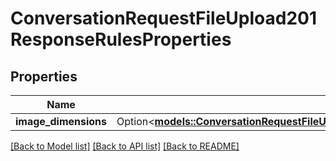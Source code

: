 # ConversationRequestFileUpload201ResponseRulesProperties

## Properties

Name | Type | Description | Notes
------------ | ------------- | ------------- | -------------
**image_dimensions** | Option<[**models::ConversationRequestFileUpload201ResponseRulesPropertiesImageDimensions**](conversation_request_file_upload_201_response_rules_properties_imageDimensions.md)> |  | [optional]

[[Back to Model list]](../README.md#documentation-for-models) [[Back to API list]](../README.md#documentation-for-api-endpoints) [[Back to README]](../README.md)


